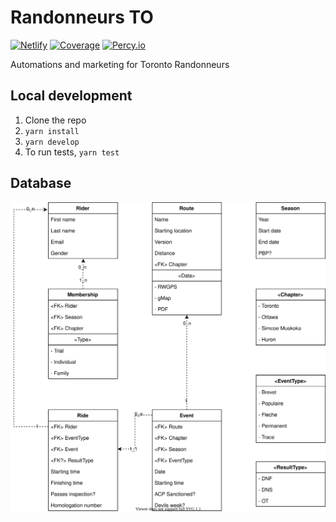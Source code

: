 # Randonneurs TO

[![Netlify](https://img.shields.io/netlify/eac51034-bdec-4e1b-b922-3d6621b5353f)](https://app.netlify.com/sites/ro-register/deploys) [![Coverage](https://img.shields.io/codecov/c/github/emarchak/randonneurs-register)](https://app.codecov.io/gh/emarchak/randonneurs-register) [![Percy.io](https://percy.io/static/images/percy-badge.svg)](https://percy.io/830709d1/randonneurs-register)

Automations and marketing for Toronto Randonneurs

## Local development

1. Clone the repo
2. `yarn install`
3. `yarn develop`
4.  To run tests, `yarn test`

## Database 

![Data struture](docs/database.drawio.svg)
